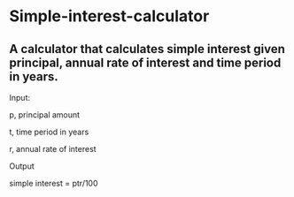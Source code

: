 # Simple-interest-calculator
## A calculator that calculates simple interest given principal, annual rate of interest and time period in years.
Input:

p, principal amount

t, time period in years

r, annual rate of interest

Output

simple interest = ptr/100
